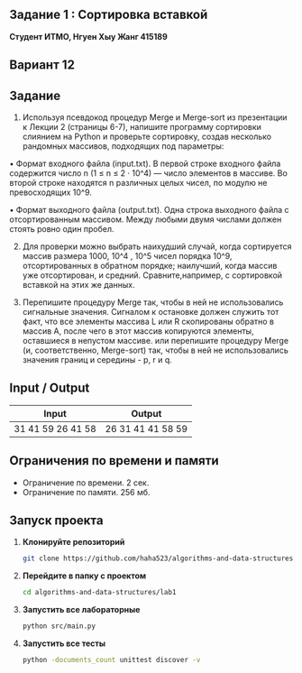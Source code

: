 ## Задание 1 : Сортировка вставкой 

**Студент ИТМО,  Нгуен Хыу Жанг  415189** 

## Вариант 12

## Задание
1. Используя псевдокод процедур Merge и Merge-sort из презентации к Лекции 2 (страницы 6-7), напишите программу сортировки слиянием на Python и проверьте сортировку, создав несколько
рандомных массивов, подходящих под параметры:

• Формат входного файла (input.txt). В первой строке входного файла содержится число n (1 ≤ n ≤ 2 · 10^4) — число элементов в массиве. Во второй строке находятся n различных целых чисел, по модулю не превосходящих 10^9.

• Формат выходного файла (output.txt). Одна строка выходного файла с отсортированным массивом. Между любыми двумя числами должен стоять ровно один пробел.

2. Для проверки можно выбрать наихудший случай, когда сортируется массив размера 1000, 10^4 , 10^5 чисел порядка 10^9, отсортированных в обратном порядке; наилучший, когда массив уже
отсортирован, и средний. Сравните,например, с сортировкой вставкой на этих же данных.

3. Перепишите процедуру Merge так, чтобы в ней не использовались сигнальные значения. Сигналом к остановке должен служить тот факт, что все элементы массива L или R скопированы обратно в
массив A, после чего в этот массив копируются элементы, оставшиеся в непустом массиве. или перепишите процедуру Merge (и, соответственно, Merge-sort) так, чтобы в ней не использовались значения границ и середины - p, r и q.


## Input / Output 

| Input                         |  Output                |
|-------------------------------|------------------------|
| 31 41 59 26 41 58             | 26 31 41 41 58 59      |


## Ограничения по времени и памяти

- Ограничение по времени. 2 сек.
- Ограничение по памяти. 256 мб.


## Запуск проекта
1. **Клонируйте репозиторий**
   ```bash
   git clone https://github.com/haha523/algorithms-and-data-structures.git
   ```
2. **Перейдите в папку с проектом**
   ```bash
   cd algorithms-and-data-structures/lab1
   ```
3. **Запустить все лабораторные**
    ```bash
   python src/main.py
   ```
4. **Запустить все тесты**
    ```bash
   python -documents_count unittest discover -v
   ```
